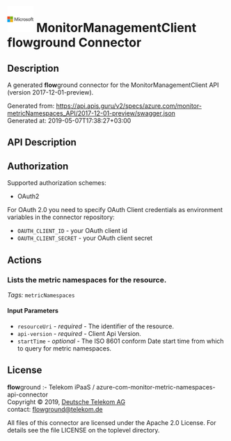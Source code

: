 # ![LOGO](logo.png) MonitorManagementClient **flow**ground Connector

## Description

A generated **flow**ground connector for the MonitorManagementClient API (version 2017-12-01-preview).

Generated from: https://api.apis.guru/v2/specs/azure.com/monitor-metricNamespaces_API/2017-12-01-preview/swagger.json<br/>
Generated at: 2019-05-07T17:38:27+03:00

## API Description



## Authorization

Supported authorization schemes:
- OAuth2

For OAuth 2.0 you need to specify OAuth Client credentials as environment variables in the connector repository:
* `OAUTH_CLIENT_ID` - your OAuth client id
* `OAUTH_CLIENT_SECRET` - your OAuth client secret

## Actions

### Lists the metric namespaces for the resource.

*Tags:* `metricNamespaces`

#### Input Parameters
* `resourceUri` - _required_ - The identifier of the resource.
* `api-version` - _required_ - Client Api Version.
* `startTime` - _optional_ - The ISO 8601 conform Date start time from which to query for metric namespaces.

## License

**flow**ground :- Telekom iPaaS / azure-com-monitor-metric-namespaces-api-connector<br/>
Copyright © 2019, [Deutsche Telekom AG](https://www.telekom.de)<br/>
contact: flowground@telekom.de

All files of this connector are licensed under the Apache 2.0 License. For details
see the file LICENSE on the toplevel directory.
